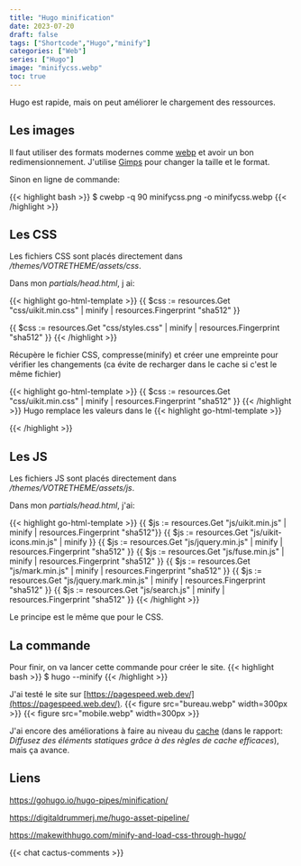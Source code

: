 ```yaml
---
title: "Hugo minification"
date: 2023-07-20
draft: false
tags: ["Shortcode","Hugo","minify"]
categories: ["Web"]
series: ["Hugo"]
image: "minifycss.webp"
toc: true
---
```

Hugo est rapide, mais on peut améliorer le chargement des ressources.

## Les images
Il faut utiliser des formats modernes comme [webp](https://fr.wikipedia.org/wiki/WebP) et avoir un bon redimensionnement.
J'utilise [Gimps](https://www.gimp.org/) pour changer la taille et le format.

Sinon en ligne de commande: 

{{< highlight bash >}}
$ cwebp -q 90 minifycss.png -o minifycss.webp
{{< /highlight >}}

## Les CSS
Les fichiers CSS sont placés directement dans */themes/VOTRETHEME/assets/css*.

Dans mon *partials/head.html*, j ai:

{{< highlight go-html-template >}}
{{ $css := resources.Get "css/uikit.min.css" | minify | resources.Fingerprint "sha512" }}
<link  href="{{ $css.RelPermalink }}" rel="stylesheet"  integrity="{{ $css.Data.Integrity }}" crossorigin="anonymous">
{{ $css := resources.Get "css/styles.css" | minify | resources.Fingerprint "sha512" }}
<link  href="{{ $css.RelPermalink }}" rel="stylesheet"  integrity="{{ $css.Data.Integrity }}" crossorigin="anonymous">
{{< /highlight >}}

Récupère le fichier CSS, compresse(minify) et créer une empreinte pour vérifier les changements (ca évite de recharger dans le cache si c'est le même fichier)

{{< highlight go-html-template >}}
{{ $css := resources.Get "css/uikit.min.css" | minify | resources.Fingerprint "sha512" }}
{{< /highlight >}}
Hugo remplace les valeurs dans le <link>
{{< highlight go-html-template >}}
<link  href="{{ $css.RelPermalink }}" rel="stylesheet"  integrity="{{ $css.Data.Integrity }}" crossorigin="anonymous">
{{< /highlight >}}

## Les JS
Les fichiers JS sont placés directement dans */themes/VOTRETHEME/assets/js*.

Dans mon *partials/head.html*, j'ai:

{{< highlight go-html-template >}}
{{ $js := resources.Get "js/uikit.min.js" | minify | resources.Fingerprint "sha512"}}
    <script src="{{ $js.RelPermalink }}" integrity="{{ $js.Data.Integrity }}" crossorigin="anonymous"></script>
{{ $js := resources.Get "js/uikit-icons.min.js" | minify }}
    <script defer src="{{ $js.RelPermalink }}" integrity="{{ $js.Data.Integrity }}" crossorigin="anonymous"></script>
{{ $js := resources.Get "js/jquery.min.js" | minify | resources.Fingerprint "sha512" }}
    <script defer src="{{ $js.RelPermalink }}" integrity="{{ $js.Data.Integrity }}" crossorigin="anonymous"></script>
{{ $js := resources.Get "js/fuse.min.js" | minify | resources.Fingerprint "sha512" }}
    <script defer src="{{ $js.RelPermalink }}" integrity="{{ $js.Data.Integrity }}" crossorigin="anonymous"></script>
{{ $js := resources.Get "js/mark.min.js" | minify | resources.Fingerprint "sha512" }}
    <script defer src="{{ $js.RelPermalink }}" integrity="{{ $js.Data.Integrity }}" crossorigin="anonymous"></script>
{{ $js := resources.Get "js/jquery.mark.min.js" | minify | resources.Fingerprint "sha512" }}
    <script defer src="{{ $js.RelPermalink }}" integrity="{{ $js.Data.Integrity }}" crossorigin="anonymous"></script>
{{ $js := resources.Get "js/search.js" | minify | resources.Fingerprint "sha512" }}
    <script defer src="{{ $js.RelPermalink }}" integrity="{{ $js.Data.Integrity }}" crossorigin="anonymous"></script>
{{< /highlight >}}

Le principe est le même que pour le CSS.

## La commande
Pour finir, on va lancer cette commande pour créer le site.
{{< highlight bash >}}
$ hugo --minify
{{< /highlight >}}

J'ai testé le site sur [https://pagespeed.web.dev/](https://pagespeed.web.dev/).
{{< figure src="bureau.webp" width=300px >}}
{{< figure src="mobile.webp" width=300px >}}

J'ai encore des améliorations à faire au niveau du [cache](https://pagespeed.web.dev/analysis/https-schrek-fr/3o81b3lct9?hl=fr&form_factor=desktop) (dans le rapport: *Diffusez des éléments statiques grâce à des règles de cache efficaces*), mais ça avance.


## Liens
https://gohugo.io/hugo-pipes/minification/

https://digitaldrummerj.me/hugo-asset-pipeline/

https://makewithhugo.com/minify-and-load-css-through-hugo/

{{< chat cactus-comments >}}
